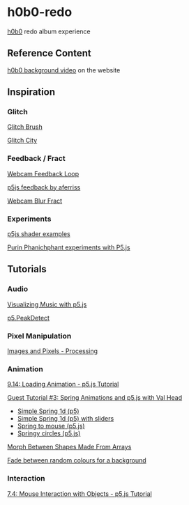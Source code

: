 # h0b0-redo
[h0b0](https://h0b0.me/) redo album experience

## Reference Content
[h0b0 background video](https://files.cargocollective.com/c597718/bbc_final_edit_lq.mov) on the website

## Inspiration
### Glitch
[Glitch Brush](https://www.openprocessing.org/sketch/736688)

[Glitch City](https://www.openprocessing.org/sketch/745534)

### Feedback / Fract
[Webcam Feedback Loop](https://glitch.com/~webcam-feedback-loop)

[p5js feedback by aferriss](https://editor.p5js.org/aferriss/sketches/ryK2RXZ7Q)

[Webcam Blur Fract](https://glitch.com/~webcam-blur-fract)

### Experiments
[p5js shader examples](https://github.com/aferriss)

[Purin Phanichphant experiments with P5.js](http://purin.co/Experiments-with-P5-js)

## Tutorials
### Audio
[Visualizing Music with p5.js](https://therewasaguy.github.io/p5-music-viz/)

[p5.PeakDetect](https://p5js.org/reference/#/p5.PeakDetect)

### Pixel Manipulation
[Images and Pixels - Processing](https://processing.org/tutorials/pixels/)

### Animation
[9.14: Loading Animation - p5.js Tutorial](https://youtu.be/UWgDKtvnjIU)

[Guest Tutorial #3: Spring Animations and p5.js with Val Head](https://youtu.be/VWfXiSUDquw)

* [Simple Spring 1d (p5)](https://codepen.io/valhead/pen/fa66f4df2b783d245632f1cc24e71929)
* [Simple Spring 1d (p5) with sliders](https://codepen.io/valhead/full/7d0081669a31715fe9f3997a3cb4d8f4/)
* [Spring to mouse (p5.js)](https://codepen.io/valhead/pen/Lbzywb?editors=0010)
* [Springy circles (p5.js)](https://codepen.io/valhead/pen/oLrqaN)

[Morph Between Shapes Made From Arrays](https://p5js.org/examples/motion-morph.html)

[Fade between random colours for a background](https://discourse.processing.org/t/fade-between-random-colours-for-a-background/1433/6)

### Interaction
[7.4: Mouse Interaction with Objects - p5.js Tutorial](https://youtu.be/TaN5At5RWH8)

